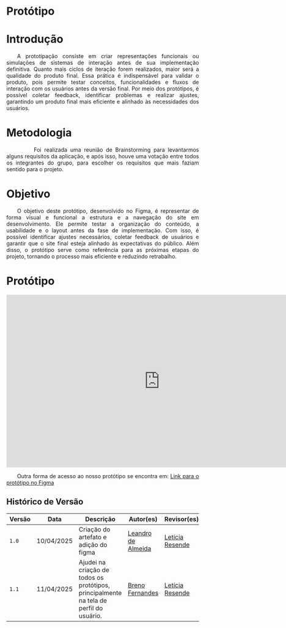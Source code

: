 # Protótipo

# Introdução

<p align="justify"> &emsp;&emsp;A prototipação consiste em criar representações funcionais ou simulações de sistemas de interação antes de sua implementação definitiva. Quanto mais ciclos de iteração forem realizados, maior será a qualidade do produto final. Essa prática é indispensável para validar o produto, pois permite testar conceitos, funcionalidades e fluxos de interação com os usuários antes da versão final. Por meio dos protótipos, é possível coletar feedback, identificar problemas e realizar ajustes, garantindo um produto final mais eficiente e alinhado às necessidades dos usuários.</p>

# Metodologia 

<p align="justify"> &emsp;&emsp;
&emsp;&emsp; Foi realizada uma reunião de Brainstorming para levantarmos alguns requisitos da aplicação, e após isso, houve uma votação entre todos os integrantes do grupo, para escolher os requisitos que mais faziam sentido para o projeto.
</p>

# Objetivo

<p align="justify"> &emsp;&emsp;O objetivo deste protótipo, desenvolvido no Figma, é representar de forma visual e funcional a estrutura e a navegação do site em desenvolvimento. Ele permite testar a organização do conteúdo, a usabilidade e o layout antes da fase de implementação. Com isso, é possível identificar ajustes necessários, coletar feedback de usuários e garantir que o site final esteja alinhado às expectativas do público. Além disso, o protótipo serve como referência para as próximas etapas do projeto, tornando o processo mais eficiente e reduzindo retrabalho.</p>

# Protótipo

<iframe style="border: 1px solid rgba(0, 0, 0, 0.1);" width="800" height="450" src="https://embed.figma.com/proto/3QjZelPH4SCTBSpsoIDjvb/Pro?node-id=3-14632&p=f&scaling=min-zoom&content-scaling=fixed&page-id=0%3A1&starting-point-node-id=3%3A14632&embed-host=share" allowfullscreen></iframe>

<p align="justify">&emsp;&emsp;Outra forma de acesso ao nosso protótipo se encontra em: <a href="https://www.figma.com/design/3QjZelPH4SCTBSpsoIDjvb/Pro?node-id=0-1&p=f&t=kdUThKIVZG45ls0d-0" target="_blank">Link para o protótipo no Figma</a></p>

## **Histórico de Versão**

| Versão | Data | Descrição | Autor(es) | Revisor(es) |
| ------ | ---- | --------- | --------- | ---------- |
| `1.0`  | 10/04/2025 | Criação do artefato e adição do figma | [Leandro de Almeida](https://github.com/leomitx10) | [Letícia Resende](https://github.com/LeticiaResende23) |
| `1.1`  | 11/04/2025 | Ajudei na criação de todos os protótipos, principalmente na tela de perfil do usuário. | [Breno Fernandes](https://github.com/Brenofrds) | [Letícia Resende](https://github.com/LeticiaResende23) |



